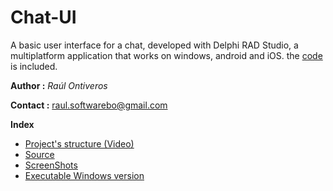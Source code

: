 # Chat-UI

A basic user interface for a chat, developed with Delphi RAD Studio, a multiplatform application that works on windows, android and iOS.
the [code](https://github.com/Redix/Chat-UI/tree/main/Source) is included.


**Author :** *Raúl Ontiveros*

**Contact :** raul.softwarebo@gmail.com

**Index**

- [Project's structure (Video)](https://github.com/Redix/Chat-UI/tree/main/Videos)
- [Source](https://github.com/Redix/Chat-UI/tree/main/Source)
- [ScreenShots](https://github.com/Redix/Chat-UI/tree/main/ScreenShots)
- [Executable Windows version](https://github.com/Redix/Chat-UI/tree/main/Bin/Windows)


